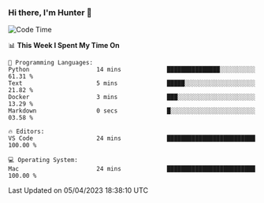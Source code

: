 ### Hi there, I'm Hunter 👋

<!--
**huntermatrix/huntermatrix** is a ✨ _special_ ✨ repository because its `README.md` (this file) appears on your GitHub profile.

Here are some ideas to get you started:

- 🔭 I’m currently working on ...
- 🌱 I’m currently learning ...
- 👯 I’m looking to collaborate on ...
- 🤔 I’m looking for help with ...
- 💬 Ask me about ...
- 📫 How to reach me: ...
- 😄 Pronouns: ...
- ⚡ Fun fact: ...
-->

<!--START_SECTION:waka-->
![Code Time](http://img.shields.io/badge/Code%20Time-60%20hrs%2047%20mins-blue)

📊 **This Week I Spent My Time On** 

```text
💬 Programming Languages: 
Python                   14 mins             ███████████████░░░░░░░░░░   61.31 % 
Text                     5 mins              █████░░░░░░░░░░░░░░░░░░░░   21.82 % 
Docker                   3 mins              ███░░░░░░░░░░░░░░░░░░░░░░   13.29 % 
Markdown                 0 secs              █░░░░░░░░░░░░░░░░░░░░░░░░   03.58 % 

🔥 Editors: 
VS Code                  24 mins             █████████████████████████   100.00 % 

💻 Operating System: 
Mac                      24 mins             █████████████████████████   100.00 % 
```


 Last Updated on 05/04/2023 18:38:10 UTC
<!--END_SECTION:waka-->
